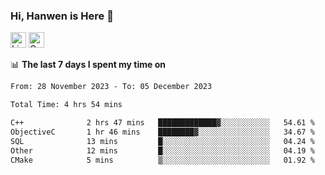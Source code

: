 ### Hi, Hanwen is Here 👋
<p>
	<a href="https://www.linkedin.com/in/liu-hanwen/"><img src="https://img.shields.io/badge/@hanwen-0A66C2?style=flat&logo=LinkedIn&logoColor=white" alt="Linkedin"  height="25px"/></a> 
	<a href="https://scholar.google.com/citations?user=HDF0su0AAAAJ"><img src="https://img.shields.io/badge/scholar-4385FE.svg?&style=plastic&logo=google-scholar&logoColor=white" alt="Google Scholar" height="25px"> </a>
</p>

📊 **The last 7 days I spent my time on** 
<!--START_SECTION:waka-->

```txt
From: 28 November 2023 - To: 05 December 2023

Total Time: 4 hrs 54 mins

C++              2 hrs 47 mins   █████████████▓░░░░░░░░░░░   54.61 %
ObjectiveC       1 hr 46 mins    ████████▓░░░░░░░░░░░░░░░░   34.67 %
SQL              13 mins         █░░░░░░░░░░░░░░░░░░░░░░░░   04.24 %
Other            12 mins         █░░░░░░░░░░░░░░░░░░░░░░░░   04.19 %
CMake            5 mins          ▒░░░░░░░░░░░░░░░░░░░░░░░░   01.92 %
```

<!--END_SECTION:waka-->


<!--
**david990917/david990917** is a ✨ _special_ ✨ repository because its `README.md` (this file) appears on your GitHub profile.

Here are some ideas to get you started:

- 🔭 I’m currently working on ...
- 🌱 I’m currently learning ...
- 👯 I’m looking to collaborate on ...
- 🤔 I’m looking for help with ...
- 💬 Ask me about ...
- 📫 How to reach me: ...
- 😄 Pronouns: ...
- ⚡ Fun fact: ...
-->

